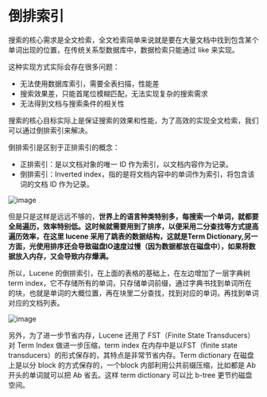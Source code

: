 # 倒排索引

搜索的核心需求是全文检索，全文检索简单来说就是要在大量文档中找到包含某个单词出现的位置，在传统关系型数据库中，数据检索只能通过 like 来实现。

这种实现方式实际会存在很多问题：
- 无法使用数据库索引，需要全表扫描，性能差
- 搜索效果差，只能首尾位模糊匹配，无法实现复杂的搜索需求
- 无法得到文档与搜索条件的相关性

搜索的核心目标实际上是保证搜索的效果和性能，为了高效的实现全文检索，我们可以通过倒排索引来解决。

倒排索引是区别于正排索引的概念：
- 正排索引：是以文档对象的唯一 ID 作为索引，以文档内容作为记录。
- 倒排索引：Inverted index，指的是将文档内容中的单词作为索引，将包含该词的文档 ID 作为记录。

![image](https://java-run-blog.oss-cn-zhangjiakou.aliyuncs.com/blog/ElBjB7.jpg)

但是只是这样是远远不够的，**世界上的语言种类特别多，每搜索一个单词，就都要全局遍历，效率特别低。这时候就需要用到了排序，以便采用二分查找等方式提高遍历效率，在这里 lucene 采用了跳表的数据结构，这就是Term Dictionary,另一方面，光使用排序还会导致磁盘IO速度过慢（因为数据都放在磁盘中），如果将数据放入内存，又会导致内存爆满。**


所以，Lucene 的倒排索引，在上面的表格的基础上，在左边增加了一层字典树 term index，它不存储所有的单词，只存储单词前缀，通过字典书找到单词所在的块，也就是单词的大概位置，再在块里二分查找，找到对应的单词，再找到单词对应的文档列表。

![image](https://java-run-blog.oss-cn-zhangjiakou.aliyuncs.com/blog/a.png)


另外，为了进一步节省内存，Lucene 还用了 FST（Finite State Transducers）对 Term Index 做进一步压缩，term index 在内存中是以FST（finite state transducers）的形式保存的，其特点是非常节省内存。Term dictionary 在磁盘上是以分 block 的方式保存的，一个block 内部利用公共前缀压缩，比如都是 Ab 开头的单词就可以把 Ab 省去。这样 term dictionary 可以比 b-tree 更节约磁盘空间。


